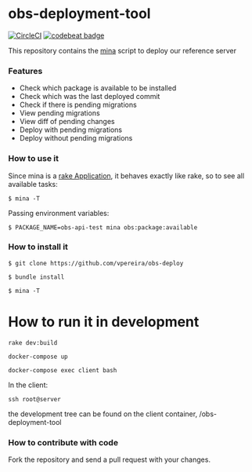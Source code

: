 # obs-deployment-tool

[![CircleCI](https://circleci.com/gh/openSUSE/obs-deployment-tool.svg?style=svg)](https://app.circleci.com/pipelines/github/openSUSE/obs-deployment-tool)
[![codebeat badge](https://codebeat.co/badges/a739bfce-3e90-4d09-8e4e-85e3653e2444)](https://codebeat.co/projects/github-com-opensuse-obs-deployment-tool-main)

This repository contains the [mina]("https://github.com/mina/mina-deploy") script to deploy our reference server

### Features

- Check which package is available to be installed
- Check which was the last deployed commit
- Check if there is pending migrations
- View pending migrations
- View diff of pending changes
- Deploy with pending migrations
- Deploy without pending migrations

### How to use it

Since mina is a [rake Application](https://docs.ruby-lang.org/en/2.2.0/Rake/Application.html), it behaves exactly like rake, so to see all available tasks:

```$ mina -T```

Passing environment variables:

```$ PACKAGE_NAME=obs-api-test mina obs:package:available```

### How to install it

```$ git clone https://github.com/vpereira/obs-deploy```

```$ bundle install ```

```$ mina -T```

# How to run it in development

```rake dev:build```

```docker-compose up```

```docker-compose exec client bash```

In the client:

```ssh root@server```

the development tree can be found on the client container, /obs-deployment-tool

### How to contribute with code

Fork the repository and send a pull request with your changes.
